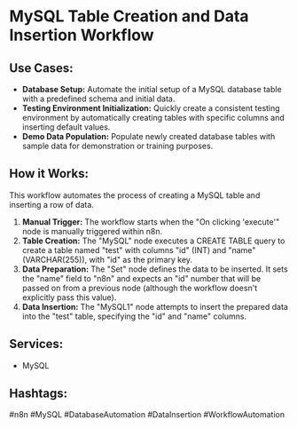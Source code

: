 # MySQL Table Creation and Data Insertion Workflow

## Use Cases:

*   **Database Setup:** Automate the initial setup of a MySQL database table with a predefined schema and initial data.
*   **Testing Environment Initialization:** Quickly create a consistent testing environment by automatically creating tables with specific columns and inserting default values.
*   **Demo Data Population:** Populate newly created database tables with sample data for demonstration or training purposes.

## How it Works:

This workflow automates the process of creating a MySQL table and inserting a row of data.

1.  **Manual Trigger:** The workflow starts when the "On clicking 'execute'" node is manually triggered within n8n.
2.  **Table Creation:** The "MySQL" node executes a CREATE TABLE query to create a table named "test" with columns "id" (INT) and "name" (VARCHAR(255)), with "id" as the primary key.
3.  **Data Preparation:** The "Set" node defines the data to be inserted. It sets the "name" field to "n8n" and expects an "id" number that will be passed on from a previous node (although the workflow doesn't explicitly pass this value).
4.  **Data Insertion:** The "MySQL1" node attempts to insert the prepared data into the "test" table, specifying the "id" and "name" columns.

## Services:

*   MySQL

## Hashtags:

#n8n #MySQL #DatabaseAutomation #DataInsertion #WorkflowAutomation
